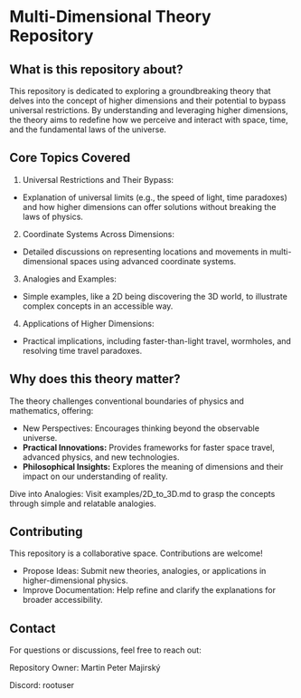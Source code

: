 # Multi-Dimensional Theory Repository
## What is this repository about?
This repository is dedicated to exploring a groundbreaking theory that delves into the concept of higher dimensions and their potential to bypass universal restrictions. By understanding and leveraging higher dimensions, the theory aims to redefine how we perceive and interact with space, time, and the fundamental laws of the universe.

## Core Topics Covered
1. Universal Restrictions and Their Bypass:

- Explanation of universal limits (e.g., the speed of light, time paradoxes) and how higher dimensions can offer solutions without breaking the laws of physics.
  
2. Coordinate Systems Across Dimensions:
- Detailed discussions on representing locations and movements in multi-dimensional spaces using advanced coordinate systems.
  
3. Analogies and Examples:
- Simple examples, like a 2D being discovering the 3D world, to illustrate complex concepts in an accessible way.
  
4. Applications of Higher Dimensions:
- Practical implications, including faster-than-light travel, wormholes, and resolving time travel paradoxes.
  
## Why does this theory matter?
The theory challenges conventional boundaries of physics and mathematics, offering:

- New Perspectives: Encourages thinking beyond the observable universe.
- **Practical Innovations:** Provides frameworks for faster space travel, advanced physics, and new technologies.
- **Philosophical Insights:** Explores the meaning of dimensions and their impact on our understanding of reality.


Dive into Analogies:
Visit examples/2D_to_3D.md to grasp the concepts through simple and relatable analogies.


## Contributing

This repository is a collaborative space. Contributions are welcome!

- Propose Ideas: Submit new theories, analogies, or applications in higher-dimensional physics.
- Improve Documentation: Help refine and clarify the explanations for broader accessibility.

## Contact
For questions or discussions, feel free to reach out:

Repository Owner: Martin Peter Majirský

Discord: rootuser
